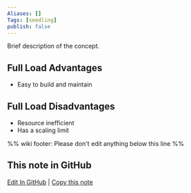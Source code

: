```yaml
---
Aliases: []
Tags: [seedling]
publish: false
---
```


Brief description of the concept.

## Full Load Advantages

- Easy to build and maintain

## Full Load Disadvantages

- Resource inefficient
- Has a scaling limit

%% wiki footer: Please don't edit anything below this line %%

## This note in GitHub

<span class="git-footer">[Edit In GitHub](https://github.dev/data-engineering-community/data-engineering-wiki/blob/main/Concepts/Full%20Load.md "git-hub-edit-note") | [Copy this note](https://raw.githubusercontent.com/data-engineering-community/data-engineering-wiki/main/Concepts/Full%20Load.md "git-hub-copy-note") </span>

